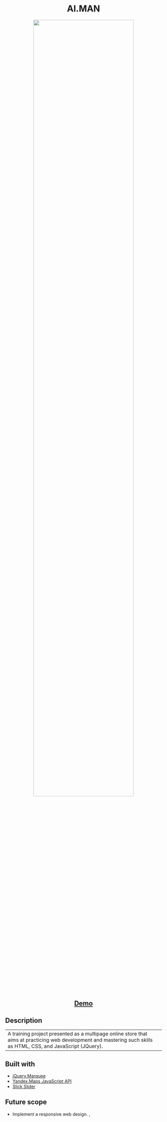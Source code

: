 <h1 align="center">AI.MAN</h1>

<p align="center"><img src=".../img/mockup-1.jpg" width="80%"></p>

<h2 align="center"><a  href="https://akkeluck.github.io/ai-man">Demo</a></h2>

## Description
<table>
<tr>
<td>
  A training project presented as a multipage online store that aims at practicing web development and mastering such skills as HTML, CSS, and JavaScript (JQuery).
</td>
</tr>
</table>

## Built with 

- [jQuery.Marquee](https://github.com/aamirafridi/jQuery.Marquee)
- [Yandex.Maps JavaScript API](https://yandex.ru/dev/maps/jsapi/)
- [Slick Slider](https://kenwheeler.github.io/slick/)

## Future scope

- Implement a responsive web design.
,
